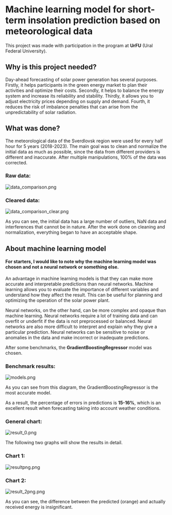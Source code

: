 # Machine learning model for short-term insolation prediction based on meteorological data

This project was made with participation in the program at **UrFU** (Ural Federal University).

## Why is this project needed?

Day-ahead forecasting of solar power generation has several purposes. Firstly, it helps participants in the green energy market to plan their activities and optimize their costs. Secondly, it helps to balance the energy system and increase its reliability and stability. Thirdly, it allows you to adjust electricity prices depending on supply and demand. Fourth, it reduces the risk of imbalance penalties that can arise from the unpredictability of solar radiation.

## What was done?

The meteorological data of the Sverdlovsk region were used for every half hour for 5 years (2018-2023). The main goal was to clean and normalize the initial data as much as possible, since the data from different providers is different and inaccurate. After multiple manipulations, 100% of the data was corrected.

### Raw data:

![data_comparison.png](..%2F..%2FDesktop%2Fdata_comparison.png)

### Cleared data:

![data_comparison_clear.png](..%2F..%2FDesktop%2Fdata_comparison_clear.png)

As you can see, the initial data has a large number of outliers, NaN data and interferences that cannot be in nature. After the work done on cleaning and normalization, everything began to have an acceptable shape.

## About machine learning model

#### For starters, I would like to note why the machine learning model was chosen and not a neural network or something else.

An advantage in machine learning models is that they can make more accurate and interpretable predictions than neural networks. Machine learning allows you to evaluate the importance of different variables and understand how they affect the result. This can be useful for planning and optimizing the operation of the solar power plant.

Neural networks, on the other hand, can be more complex and opaque than machine learning. Neural networks require a lot of training data and can overfit or underfit if the data is not preprocessed or balanced. Neural networks are also more difficult to interpret and explain why they give a particular prediction. Neural networks can be sensitive to noise or anomalies in the data and make incorrect or inadequate predictions.

After some benchmarks, the **GradientBoostingRegressor** model was chosen.

### Benchmark results:

![models.png](..%2F..%2FDesktop%2Fmodels.png)

As you can see from this diagram, the GradientBoostingRegressor is the most accurate model.

As a result, the percentage of errors in predictions is **15-16%**, which is an excellent result when forecasting taking into account weather conditions.

### General chart:

![result_0.png](..%2F..%2FDesktop%2Fresult_0.png)


The following two graphs will show the results in detail.


### Chart 1:

![resultpng.png](..%2F..%2FDesktop%2Fresultpng.png)

### Chart 2:

![result_2png.png](..%2F..%2FDesktop%2Fresult_2png.png)

As you can see, the difference between the predicted (orange) and actually received energy is insignificant.